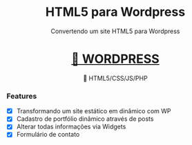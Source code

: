 <h1 align="center">HTML5 para Wordpress</h1>

<p align="center">Convertendo um site HTML5 para Wordpress</p>

<h1 align="center">
    <a href="https://wordpress.org/">🔗 WORDPRESS</a>
</h1>
<p align="center">🚀 HTML5/CSS/JS/PHP</p>

### Features
- [x] Transformando um site estático em dinâmico com WP
- [x] Cadastro de portfólio dinâmico através de posts
- [x] Alterar todas informações via Widgets
- [x] Formulário de contato
